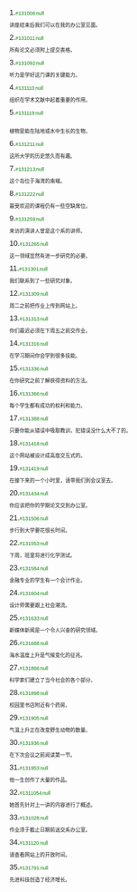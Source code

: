<span style="font-size:13px;font-family:Arial;display: inline-block;margin-top: 8px;margin-bottom:8px;">1. </span><span style="font-family:Arial;color:green; font-size:9px;">#131006<img src="https://gitee.com/jackiechan/ptepractise/raw/webversion/pic/新题.png" alt="新题" style="zoom:4%;" />null</span><br/><span style="font-size:9px;"> 
讲座结束后我们可以在我的办公室见面。</span><br/>
<span style="font-size:13px;font-family:Arial;display: inline-block;margin-top: 8px;margin-bottom:8px;">2. </span><span style="font-family:Arial;color:green; font-size:9px;">#131011<img src="https://gitee.com/jackiechan/ptepractise/raw/webversion/pic/新题.png" alt="新题" style="zoom:4%;" />null</span><br/><span style="font-size:9px;">
所有论文必须附上提交表格。</span><br/>
<span style="font-size:13px;font-family:Arial;display: inline-block;margin-top: 8px;margin-bottom:8px;">3. </span><span style="font-family:Arial;color:green; font-size:9px;">#131092<img src="https://gitee.com/jackiechan/ptepractise/raw/webversion/pic/新题.png" alt="新题" style="zoom:4%;" />null</span><br/><span style="font-size:9px;">
听力是学好这门课的关键能力。</span><br/>
<span style="font-size:13px;font-family:Arial;display: inline-block;margin-top: 8px;margin-bottom:8px;">4. </span><span style="font-family:Arial;color:green; font-size:9px;">#131110<img src="https://gitee.com/jackiechan/ptepractise/raw/webversion/pic/新题.png" alt="新题" style="zoom:4%;" />null</span><br/><span style="font-size:9px;">
组织在学术文献中起着重要的作用。</span><br/>
<span style="font-size:13px;font-family:Arial;display: inline-block;margin-top: 8px;margin-bottom:8px;">5. </span><span style="font-family:Arial;color:green; font-size:9px;">#131119<img src="https://gitee.com/jackiechan/ptepractise/raw/webversion/pic/新题.png" alt="新题" style="zoom:4%;" />null</span><br/><span style="font-size:9px;">  
植物是能在陆地或水中生长的生物。</span><br/>
<span style="font-size:13px;font-family:Arial;display: inline-block;margin-top: 8px;margin-bottom:8px;">6. </span><span style="font-family:Arial;color:green; font-size:9px;">#131211<img src="https://gitee.com/jackiechan/ptepractise/raw/webversion/pic/新题.png" alt="新题" style="zoom:4%;" />null</span><br/><span style="font-size:9px;">
这所大学的历史悠久而有趣。</span><br/>
<span style="font-size:13px;font-family:Arial;display: inline-block;margin-top: 8px;margin-bottom:8px;">7. </span><span style="font-family:Arial;color:green; font-size:9px;">#131213<img src="https://gitee.com/jackiechan/ptepractise/raw/webversion/pic/新题.png" alt="新题" style="zoom:4%;" />null</span><br/><span style="font-size:9px;">
这个岛位于海湾的南端。</span><br/>
<span style="font-size:13px;font-family:Arial;display: inline-block;margin-top: 8px;margin-bottom:8px;">8. </span><span style="font-family:Arial;color:green; font-size:9px;">#131222<img src="https://gitee.com/jackiechan/ptepractise/raw/webversion/pic/新题.png" alt="新题" style="zoom:4%;" />null</span><br/><span style="font-size:9px;">
最受欢迎的课程仍有一些空缺席位。</span><br/>
<span style="font-size:13px;font-family:Arial;display: inline-block;margin-top: 8px;margin-bottom:8px;">9. </span><span style="font-family:Arial;color:green; font-size:9px;">#131259<img src="https://gitee.com/jackiechan/ptepractise/raw/webversion/pic/新题.png" alt="新题" style="zoom:4%;" />null</span><br/><span style="font-size:9px;">
来访的演讲人曾是这个系的讲师。  </span><br/>
<span style="font-size:13px;font-family:Arial;display: inline-block;margin-top: 8px;margin-bottom:8px;">10. </span><span style="font-family:Arial;color:green; font-size:9px;">#131265<img src="https://gitee.com/jackiechan/ptepractise/raw/webversion/pic/新题.png" alt="新题" style="zoom:4%;" />null</span><br/><span style="font-size:9px;">
这一领域显然有进一步研究的必要。</span><br/>
<span style="font-size:13px;font-family:Arial;display: inline-block;margin-top: 8px;margin-bottom:8px;">11. </span><span style="font-family:Arial;color:green; font-size:9px;">#131301<img src="https://gitee.com/jackiechan/ptepractise/raw/webversion/pic/新题.png" alt="新题" style="zoom:4%;" />null</span><br/><span style="font-size:9px;">
我们联系到了一些研究对象。</span><br/>
<span style="font-size:13px;font-family:Arial;display: inline-block;margin-top: 8px;margin-bottom:8px;">12. </span><span style="font-family:Arial;color:green; font-size:9px;">#131309<img src="https://gitee.com/jackiechan/ptepractise/raw/webversion/pic/新题.png" alt="新题" style="zoom:4%;" />null</span><br/><span style="font-size:9px;"> 
周二之前把作业上传到网站上。</span><br/>
<span style="font-size:13px;font-family:Arial;display: inline-block;margin-top: 8px;margin-bottom:8px;">13. </span><span style="font-family:Arial;color:green; font-size:9px;">#131313<img src="https://gitee.com/jackiechan/ptepractise/raw/webversion/pic/新题.png" alt="新题" style="zoom:4%;" />null</span><br/><span style="font-size:9px;">
你们最迟必须在下周五之前交作业。</span><br/>
<span style="font-size:13px;font-family:Arial;display: inline-block;margin-top: 8px;margin-bottom:8px;">14. </span><span style="font-family:Arial;color:green; font-size:9px;">#131316<img src="https://gitee.com/jackiechan/ptepractise/raw/webversion/pic/新题.png" alt="新题" style="zoom:4%;" />null</span><br/><span style="font-size:9px;"> 
在学习期间你会学到很多技能。</span><br/>
<span style="font-size:13px;font-family:Arial;display: inline-block;margin-top: 8px;margin-bottom:8px;">15. </span><span style="font-family:Arial;color:green; font-size:9px;">#131336<img src="https://gitee.com/jackiechan/ptepractise/raw/webversion/pic/新题.png" alt="新题" style="zoom:4%;" />null</span><br/><span style="font-size:9px;">
在你研究之前了解获得资料的方法。</span><br/>
<span style="font-size:13px;font-family:Arial;display: inline-block;margin-top: 8px;margin-bottom:8px;">16. </span><span style="font-family:Arial;color:green; font-size:9px;">#131366<img src="https://gitee.com/jackiechan/ptepractise/raw/webversion/pic/新题.png" alt="新题" style="zoom:4%;" />null</span><br/><span style="font-size:9px;">
每个学生都有成功的权利和能力。</span><br/>
<span style="font-size:13px;font-family:Arial;display: inline-block;margin-top: 8px;margin-bottom:8px;">17. </span><span style="font-family:Arial;color:green; font-size:9px;">#131388<img src="https://gitee.com/jackiechan/ptepractise/raw/webversion/pic/新题.png" alt="新题" style="zoom:4%;" />null</span><br/><span style="font-size:9px;"> 
只要你能从错误中吸取教训，犯错误没什么大不了的。</span><br/>
<span style="font-size:13px;font-family:Arial;display: inline-block;margin-top: 8px;margin-bottom:8px;">18. </span><span style="font-family:Arial;color:green; font-size:9px;">#131418<img src="https://gitee.com/jackiechan/ptepractise/raw/webversion/pic/新题.png" alt="新题" style="zoom:4%;" />null</span><br/><span style="font-size:9px;">
这个网站被设计成高度交互式的。</span><br/>
<span style="font-size:13px;font-family:Arial;display: inline-block;margin-top: 8px;margin-bottom:8px;">19. </span><span style="font-family:Arial;color:green; font-size:9px;">#131419<img src="https://gitee.com/jackiechan/ptepractise/raw/webversion/pic/新题.png" alt="新题" style="zoom:4%;" />null</span><br/><span style="font-size:9px;">
在接下来的一个小时里，请带我们到会议室去。</span><br/>
<span style="font-size:13px;font-family:Arial;display: inline-block;margin-top: 8px;margin-bottom:8px;">20. </span><span style="font-family:Arial;color:green; font-size:9px;">#131434<img src="https://gitee.com/jackiechan/ptepractise/raw/webversion/pic/新题.png" alt="新题" style="zoom:4%;" />null</span><br/><span style="font-size:9px;">
你应该把你的学期论文交到办公室。</span><br/>
<span style="font-size:13px;font-family:Arial;display: inline-block;margin-top: 8px;margin-bottom:8px;">21. </span><span style="font-family:Arial;color:green; font-size:9px;">#131506<img src="https://gitee.com/jackiechan/ptepractise/raw/webversion/pic/新题.png" alt="新题" style="zoom:4%;" />null</span><br/><span style="font-size:9px;"> 
步行到大学要花很长时间。</span><br/>
<span style="font-size:13px;font-family:Arial;display: inline-block;margin-top: 8px;margin-bottom:8px;">22. </span><span style="font-family:Arial;color:green; font-size:9px;">#131553<img src="https://gitee.com/jackiechan/ptepractise/raw/webversion/pic/新题.png" alt="新题" style="zoom:4%;" />null</span><br/><span style="font-size:9px;">
下周，班里将进行化学测试。</span><br/>
<span style="font-size:13px;font-family:Arial;display: inline-block;margin-top: 8px;margin-bottom:8px;">23. </span><span style="font-family:Arial;color:green; font-size:9px;">#131584<img src="https://gitee.com/jackiechan/ptepractise/raw/webversion/pic/新题.png" alt="新题" style="zoom:4%;" />null</span><br/><span style="font-size:9px;"> 
金融专业的学生有一个会计作业。</span><br/>
<span style="font-size:13px;font-family:Arial;display: inline-block;margin-top: 8px;margin-bottom:8px;">24. </span><span style="font-family:Arial;color:green; font-size:9px;">#131604<img src="https://gitee.com/jackiechan/ptepractise/raw/webversion/pic/新题.png" alt="新题" style="zoom:4%;" />null</span><br/><span style="font-size:9px;">
设计师需要跟上社会潮流。</span><br/>
<span style="font-size:13px;font-family:Arial;display: inline-block;margin-top: 8px;margin-bottom:8px;">25. </span><span style="font-family:Arial;color:green; font-size:9px;">#131633<img src="https://gitee.com/jackiechan/ptepractise/raw/webversion/pic/新题.png" alt="新题" style="zoom:4%;" />null</span><br/><span style="font-size:9px;">
新媒体新闻是一个令人兴奋的研究领域。</span><br/>
<span style="font-size:13px;font-family:Arial;display: inline-block;margin-top: 8px;margin-bottom:8px;">26. </span><span style="font-family:Arial;color:green; font-size:9px;">#131688<img src="https://gitee.com/jackiechan/ptepractise/raw/webversion/pic/新题.png" alt="新题" style="zoom:4%;" />null</span><br/><span style="font-size:9px;"> 
海水温度上升是气候变化的征兆。</span><br/>
<span style="font-size:13px;font-family:Arial;display: inline-block;margin-top: 8px;margin-bottom:8px;">27. </span><span style="font-family:Arial;color:green; font-size:9px;">#131866<img src="https://gitee.com/jackiechan/ptepractise/raw/webversion/pic/新题.png" alt="新题" style="zoom:4%;" />null</span><br/><span style="font-size:9px;">
科学家们建立了当今社会的各个部分。</span><br/>
<span style="font-size:13px;font-family:Arial;display: inline-block;margin-top: 8px;margin-bottom:8px;">28. </span><span style="font-family:Arial;color:green; font-size:9px;">#131898<img src="https://gitee.com/jackiechan/ptepractise/raw/webversion/pic/新题.png" alt="新题" style="zoom:4%;" />null</span><br/><span style="font-size:9px;">
校园里书店附近有个药房。</span><br/>
<span style="font-size:13px;font-family:Arial;display: inline-block;margin-top: 8px;margin-bottom:8px;">29. </span><span style="font-family:Arial;color:green; font-size:9px;">#131905<img src="https://gitee.com/jackiechan/ptepractise/raw/webversion/pic/新题.png" alt="新题" style="zoom:4%;" />null</span><br/><span style="font-size:9px;">
气温上升正在改变野生动物的数量。</span><br/>
<span style="font-size:13px;font-family:Arial;display: inline-block;margin-top: 8px;margin-bottom:8px;">30. </span><span style="font-family:Arial;color:green; font-size:9px;">#131936<img src="https://gitee.com/jackiechan/ptepractise/raw/webversion/pic/新题.png" alt="新题" style="zoom:4%;" />null</span><br/><span style="font-size:9px;">
在下次会议之前阅读第一节。</span><br/>
<span style="font-size:13px;font-family:Arial;display: inline-block;margin-top: 8px;margin-bottom:8px;">31. </span><span style="font-family:Arial;color:green; font-size:9px;">#131953<img src="https://gitee.com/jackiechan/ptepractise/raw/webversion/pic/新题.png" alt="新题" style="zoom:4%;" />null</span><br/><span style="font-size:9px;"> 
他一生创作了大量的作品。</span><br/>
<span style="font-size:13px;font-family:Arial;display: inline-block;margin-top: 8px;margin-bottom:8px;">32. </span><span style="font-family:Arial;color:green; font-size:9px;">#1311054<img src="https://gitee.com/jackiechan/ptepractise/raw/webversion/pic/新题.png" alt="新题" style="zoom:4%;" />null</span><br/><span style="font-size:9px;">
她首先针对上一讲的内容进行了概述。</span><br/>
<span style="font-size:13px;font-family:Arial;display: inline-block;margin-top: 8px;margin-bottom:8px;">33. </span><span style="font-family:Arial;color:green; font-size:9px;">#131028<img src="/Users/jackiechan/Downloads/PTE/极高频.png" alt="极高频" style="zoom:4%;" />null</span><br/><span style="font-size:9px;">
作业须于截止日期前送交系办公室。</span><br/>
<span style="font-size:13px;font-family:Arial;display: inline-block;margin-top: 8px;margin-bottom:8px;">34. </span><span style="font-family:Arial;color:green; font-size:9px;">#131120<img src="/Users/jackiechan/Downloads/PTE/极高频.png" alt="极高频" style="zoom:4%;" />null</span><br/><span style="font-size:9px;">
请查看网站上的开放时间。</span><br/>
<span style="font-size:13px;font-family:Arial;display: inline-block;margin-top: 8px;margin-bottom:8px;">35. </span><span style="font-family:Arial;color:green; font-size:9px;">#131791<img src="/Users/jackiechan/Downloads/PTE/极高频.png" alt="极高频" style="zoom:4%;" />null</span><br/><span style="font-size:9px;"> 
先进科技创造了经济增长。</span><br/>
